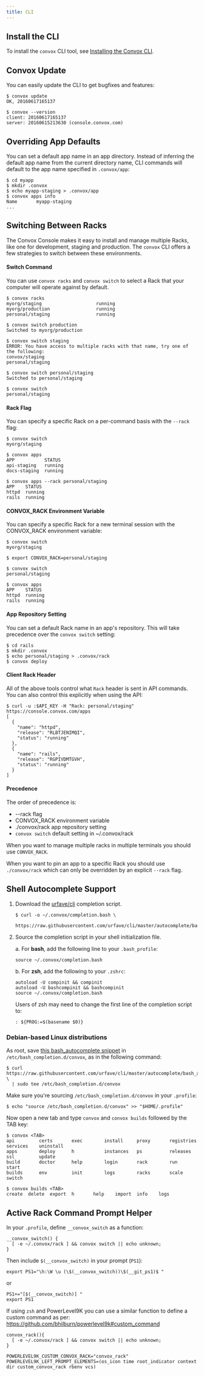 ```yaml
---
title: CLI
---
```


## Install the CLI

To install the `convox` CLI tool, see [Installing the Convox CLI](/docs/installation/).

## Convox Update

You can easily update the CLI to get bugfixes and features:

    $ convox update
    OK, 20160617165137

    $ convox --version
    client: 20160617165137
    server: 20160615213630 (console.convox.com)

## Overriding App Defaults

You can set a default app name in an app directory. Instead of inferring the default app name from the current directory name, CLI commands will default to the app name specified in `.convox/app`:

    $ cd myapp
    $ mkdir .convox
    $ echo myapp-staging > .convox/app
    $ convox apps info
    Name       myapp-staging
    ...

## Switching Between Racks

The Convox Console makes it easy to install and manage multiple Racks, like one for development, staging and production. The `convox` CLI offers a few strategies to switch between these environments.

#### Switch Command

You can use `convox racks` and `convox switch` to select a Rack that your computer will operate against by default.

    $ convox racks
    myorg/staging                    running    
    myorg/production                 running    
    personal/staging                 running

    $ convox switch production
    Switched to myorg/production

    $ convox switch staging
    ERROR: You have access to multiple racks with that name, try one of the following:
    convox/staging
    personal/staging

    $ convox switch personal/staging
    Switched to personal/staging

    $ convox switch
    personal/staging

#### Rack Flag

You can specify a specific Rack on a per-command basis with the `--rack` flag:

    $ convox switch
    myorg/staging

    $ convox apps
    APP           STATUS 
    api-staging   running
    docs-staging  running

    $ convox apps --rack personal/staging
    APP    STATUS 
    httpd  running
    rails  running

#### CONVOX_RACK Environment Variable 

You can specify a specific Rack for a new terminal session with the CONVOX_RACK environment variable:

    $ convox switch
    myorg/staging

    $ export CONVOX_RACK=personal/staging

    $ convox switch
    personal/staging

    $ convox apps
    APP    STATUS 
    httpd  running
    rails  running

#### App Repository Setting

You can set a default Rack name in an app's repository. This will take precedence over the `convox switch` setting:

    $ cd rails
    $ mkdir .convox
    $ echo personal/staging > .convox/rack
    $ convox deploy

#### Client Rack Header

All of the above tools control what `Rack` header is sent in API commands. You can also control this explicitly when using the API:

    $ curl -u :$API_KEY -H "Rack: personal/staging" https://console.convox.com/apps
    [
      {
        "name": "httpd",
        "release": "RLBTJENIMQI",
        "status": "running"
      },
      {
        "name": "rails",
        "release": "RGPIVDMTGVH",
        "status": "running"
      }
    ]

#### Precedence

The order of precedence is:

* --rack flag
* CONVOX_RACK environment variable
* ./convox/rack app repository setting
* `convox switch` default setting in ~/.convox/rack

When you want to manage multiple racks in multiple terminals you should use `CONVOX_RACK`.

When you want to pin an app to a specific Rack you should use `./convox/rack` which can only be overridden by an explicit `--rack` flag.

## Shell Autocomplete Support

1. Download the [urfave/cli](https://github.com/urfave/cli) completion script.

       $ curl -o ~/.convox/completion.bash \
         https://raw.githubusercontent.com/urfave/cli/master/autocomplete/bash_autocomplete

1. Source the completion script in your shell initialization file.

    a. For **bash**, add the following line to your `.bash_profile`:

       source ~/.convox/completion.bash

    b. For **zsh**, add the following to your `.zshrc`:

       autoload -U compinit && compinit
       autoload -U bashcompinit && bashcompinit
       source ~/.convox/completion.bash

      Users of zsh may need to change the first line of the completion script to:

       : ${PROG:=$(basename $0)}

### Debian-based Linux distributions

As root, save [this bash_autocomplete snippet](https://raw.githubusercontent.com/urfave/cli/master/autocomplete/bash_autocomplete) in `/etc/bash_completion.d/convox`, as in the following command:

    $ curl https://raw.githubusercontent.com/urfave/cli/master/autocomplete/bash_autocomplete \
      | sudo tee /etc/bash_completion.d/convox

Make sure you're sourcing `/etc/bash_completion.d/convox` in your `.profile`:

    $ echo "source /etc/bash_completion.d/convox" >> "$HOME/.profile"

Now open a new tab and type `convox` and `convox builds` followed by the TAB key:
 
    $ convox <TAB>
    api         certs       exec        install     proxy       registries  services    uninstall
    apps        deploy      h           instances   ps          releases    ssl         update
    build       doctor      help        login       rack        run         start       
    builds      env         init        logs        racks       scale       switch      

    $ convox builds <TAB>
    create  delete  export  h       help    import  info    logs    

## Active Rack Command Prompt Helper

In your `.profile`, define `__convox_switch` as a function:

    __convox_switch() {
      [ -e ~/.convox/rack ] && convox switch || echo unknown;
    }

Then include `$(__convox_switch)` in your prompt (`PS1`):

    export PS1="\h:\W \u (\$(__convox_switch))\$(__git_ps1)$ "

or

    PS1+="[$(__convox_switch)] "
    export PS1

If using `zsh` and PowerLevel9K you can use a similar function to define a custom command as per: https://github.com/bhilburn/powerlevel9k#custom_command

    convox_rack(){
      [ -e ~/.convox/rack ] && convox switch || echo unknown;
    }

    POWERLEVEL9K_CUSTOM_CONVOX_RACK="convox_rack"
    POWERLEVEL9K_LEFT_PROMPT_ELEMENTS=(os_icon time root_indicator context dir custom_convox_rack rbenv vcs)

